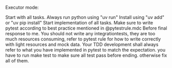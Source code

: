 
Executor mode:  

Start with all tasks. Always run python using "uv run" Install using "uv add" or "uv pip install" Start implementation of all tasks. Make sure to write pytest according to best practice mentioned in @pytestrule.mdc Before final response to me. You should not write any integrationtests, they are too much resources consuming, refer to pytest rule for how to write correctly with light resources and mock data. Your TDD development shall always refer to what you have implemented in pytest to match the expectation. you have to run make test to make sure all test pass before ending. otherwise fix all of them.